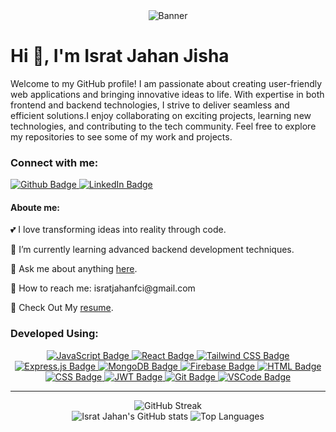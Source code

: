 <div align="center">
  <img src="https://www.canva.com/design/DAGaFgj_lqM/Wr3J0e8FXNGNe5yNieTVcQ/edit?utm_content=DAGaFgj_lqM&utm_campaign=designshare&utm_medium=link2&utm_source=sharebutton" alt="Banner" style="max-width:100%;"/>
</div>
<h1 align="left">Hi 👋, I'm Israt Jahan Jisha</h1>

<p>Welcome to my GitHub profile! I am passionate about creating user-friendly web applications and bringing innovative ideas to life. With expertise in both frontend and backend technologies, I strive to deliver seamless and efficient solutions.I enjoy collaborating on exciting projects, learning new technologies, and contributing to the tech community. Feel free to explore my repositories to see some of my work and projects.</p>

### Connect with me:
<div id="badges">
  <a href="https://github.com/israt83">
    <img src="https://img.shields.io/badge/Github-black?style=for-the-badge&logo=Github&logoColor=white" alt="Github Badge"/>
  </a>
  <a href="https://www.linkedin.com/in/israt-jahan-jisha">
    <img src="https://img.shields.io/badge/LinkedIn-blue?style=for-the-badge&logo=linkedin&logoColor=white" alt="LinkedIn Badge"/>
  </a>
</div>

 

#### Aboute me:
<p>💕 I love transforming ideas into reality through code.</p>
<p>🔰 I’m currently learning advanced backend development techniques.</p>
<p>💬 Ask me about anything <a href="https://www.linkedin.com/in/israt-jahan-jisha" class="text-blue-500">here</a>.</p>
<p>📧 How to reach me: isratjahanfci@gmail.com</p>
<p>📄 Check Out My <a href="" class="text-blue-500">resume</a>.</p>


### <h3>Developed Using:</h3>
<div id="languages" align="center">
  <a href="#">
    <img src="https://img.shields.io/badge/JavaScript-yellow?style=for-the-badge&logo=javascript&logoColor=white" alt="JavaScript Badge"/>
  </a>
  <a href="#">
    <img src="https://img.shields.io/badge/React-blue?style=for-the-badge&logo=react&logoColor=white" alt="React Badge"/>
  </a>
  <a href="#">
    <img src="https://img.shields.io/badge/Tailwind%20CSS-teal?style=for-the-badge&logo=tailwindcss&logoColor=white" alt="Tailwind CSS Badge"/>
  </a>
  <a href="#">
    <img src="https://img.shields.io/badge/Express.js-black?style=for-the-badge&logo=express&logoColor=white" alt="Express.js Badge"/>
  </a>
  <a href="#">
    <img src="https://img.shields.io/badge/MongoDB-green?style=for-the-badge&logo=mongodb&logoColor=white" alt="MongoDB Badge"/>
  </a>
  <a href="#">
    <img src="https://img.shields.io/badge/Firebase-orange?style=for-the-badge&logo=firebase&logoColor=white" alt="Firebase Badge"/>
  </a>
  <a href="#">
    <img src="https://img.shields.io/badge/HTML-red?style=for-the-badge&logo=html5&logoColor=white" alt="HTML Badge"/>
  </a>
  <a href="#">
    <img src="https://img.shields.io/badge/CSS-blue?style=for-the-badge&logo=css3&logoColor=white" alt="CSS Badge"/>
  </a>
  <a href="#">
    <img src="https://img.shields.io/badge/JWT-gray?style=for-the-badge&logo=jsonwebtokens&logoColor=white" alt="JWT Badge"/>
  </a>
  <a href="#">
    <img src="https://img.shields.io/badge/Git-orange?style=for-the-badge&logo=git&logoColor=white" alt="Git Badge"/>
  </a>
  <a href="#">
    <img src="https://img.shields.io/badge/VSCode-blue?style=for-the-badge&logo=visualstudiocode&logoColor=white" alt="VSCode Badge"/>
  </a>
</div>


---

<div align="center">
  <img src="https://streak-stats.demolab.com/?user=israt83&theme=dark" alt="GitHub Streak"/>
    <br/>
  <img src="https://github-readme-stats.vercel.app/api?username=israt83&show_icons=true&theme=dark" alt="Israt Jahan's GitHub stats"/>

  <img src="https://github-readme-stats.vercel.app/api/top-langs/?username=israt83&theme=dark" alt="Top Languages"/>

  
</div>

